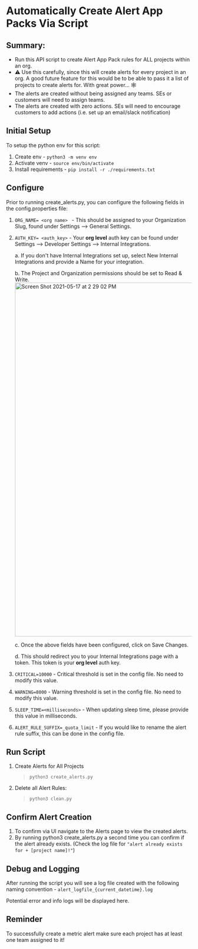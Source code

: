 # Automatically Create Alert App Packs Via Script

## Summary:

- Run this API script to create Alert App Pack rules for ALL projects within an org.
- :warning: Use this carefully, since this will create alerts for every project in an org. A good future feature for this would be to be able to pass it a list of projects to create alerts for. With great power... :spider_web:	
- The alerts are created without being assigned any teams. SEs or customers will need to assign teams.
- The alerts are created with zero actions. SEs will need to encourage customers to add actions (i.e. set up an email/slack notification)

## Initial Setup

To setup the python env for this script:

1. Create env - ```python3 -m venv env```
2. Activate venv - ```source env/bin/activate```
3. Install requirements - ```pip install -r ./requirements.txt```

## Configure

Prior to running create_alerts.py, you can configure the following fields in the config.properties file:

1. `ORG_NAME= <org name> ` - This should be assigned to your Organization Slug, found under Settings --> General Settings.

2. `AUTH_KEY= <auth_key>` - Your **org level** auth key can be found under Settings --> Developer Settings --> Internal Integrations.

    a. If you don't have Internal Integrations set up, select New Internal Integrations and provide a Name for your integration. 

    b. The Project and Organization permissions should be set to Read & Write. 
    <img width="957" alt="Screen Shot 2021-05-17 at 2 29 02 PM" src="https://user-images.githubusercontent.com/82904656/118559227-7849c580-b71c-11eb-83ea-2b7fcdbe9461.png">
    
    c. Once the above fields have been configured, click on Save Changes.

    d. This should redirect you to your Internal Integrations page with a token. This token is your **org level** auth key. 

3. `CRITICAL=10000` - Critical threshold is set in the config file. No need to modify this value. 
4. `WARNING=8000` - Warning threshold is set in the config file. No need to modify this value. 
5. `SLEEP_TIME=<milliseconds>` - When updating sleep time, please provide this value in milliseconds.
6. `ALERT_RULE_SUFFIX=_quota_limit` - If you would like to rename the alert rule suffix, this can be done in the config file. 


## Run Script 

1. Create Alerts for All Projects

    > ```python3 create_alerts.py```

2. Delete all Alert Rules:

    > ```python3 clean.py```


## Confirm Alert Creation

1. To confirm via UI navigate to the Alerts page to view the created alerts.
2. By running python3 create_alerts.py a second time you can confirm if the alert already exists. (Check the log file for `"alert already exists for + [project name]!"`)

## Debug and Logging

After running the script you will see a log file created with the following naming convention - `alert_logfile_{current_datetime}.log`

Potential error and info logs will be displayed here. 

## Reminder

To successfully create a metric alert make sure each project has at least one team assigned to it! 
